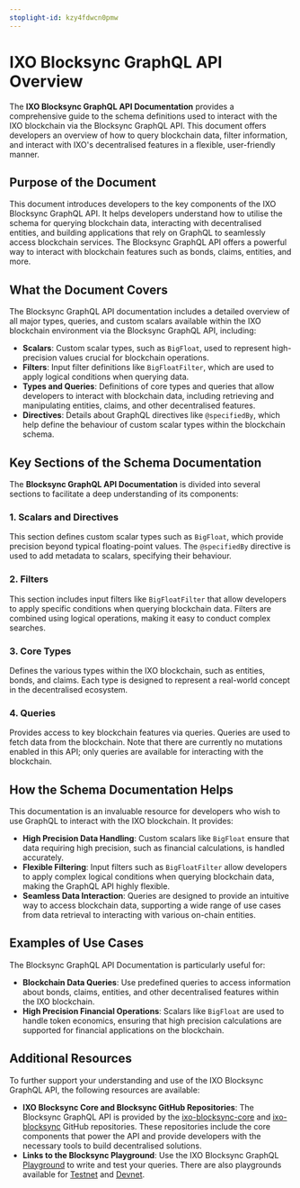 ```yaml
---
stoplight-id: kzy4fdwcn0pmw
---
```


# IXO Blocksync GraphQL API Overview

The **IXO Blocksync GraphQL API Documentation** provides a comprehensive guide to the schema definitions used to interact with the IXO blockchain via the Blocksync GraphQL API. This document offers developers an overview of how to query blockchain data, filter information, and interact with IXO's decentralised features in a flexible, user-friendly manner.

## Purpose of the Document

This document introduces developers to the key components of the IXO Blocksync GraphQL API. It helps developers understand how to utilise the schema for querying blockchain data, interacting with decentralised entities, and building applications that rely on GraphQL to seamlessly access blockchain services. The Blocksync GraphQL API offers a powerful way to interact with blockchain features such as bonds, claims, entities, and more.

## What the Document Covers

The Blocksync GraphQL API documentation includes a detailed overview of all major types, queries, and custom scalars available within the IXO blockchain environment via the Blocksync GraphQL API, including:

- **Scalars**: Custom scalar types, such as `BigFloat`, used to represent high-precision values crucial for blockchain operations.
- **Filters**: Input filter definitions like `BigFloatFilter`, which are used to apply logical conditions when querying data.
- **Types and Queries**: Definitions of core types and queries that allow developers to interact with blockchain data, including retrieving and manipulating entities, claims, and other decentralised features.
- **Directives**: Details about GraphQL directives like `@specifiedBy`, which help define the behaviour of custom scalar types within the blockchain schema.

## Key Sections of the Schema Documentation

The **Blocksync GraphQL API Documentation** is divided into several sections to facilitate a deep understanding of its components:

### 1. Scalars and Directives

This section defines custom scalar types such as `BigFloat`, which provide precision beyond typical floating-point values. The `@specifiedBy` directive is used to add metadata to scalars, specifying their behaviour.

### 2. Filters

This section includes input filters like `BigFloatFilter` that allow developers to apply specific conditions when querying blockchain data. Filters are combined using logical operations, making it easy to conduct complex searches.

### 3. Core Types

Defines the various types within the IXO blockchain, such as entities, bonds, and claims. Each type is designed to represent a real-world concept in the decentralised ecosystem.

### 4. Queries

Provides access to key blockchain features via queries. Queries are used to fetch data from the blockchain. Note that there are currently no mutations enabled in this API; only queries are available for interacting with the blockchain.

## How the Schema Documentation Helps

This documentation is an invaluable resource for developers who wish to use GraphQL to interact with the IXO blockchain. It provides:

- **High Precision Data Handling**: Custom scalars like `BigFloat` ensure that data requiring high precision, such as financial calculations, is handled accurately.
- **Flexible Filtering**: Input filters such as `BigFloatFilter` allow developers to apply complex logical conditions when querying blockchain data, making the GraphQL API highly flexible.
- **Seamless Data Interaction**: Queries are designed to provide an intuitive way to access blockchain data, supporting a wide range of use cases from data retrieval to interacting with various on-chain entities.

## Examples of Use Cases

The Blocksync GraphQL API Documentation is particularly useful for:

- **Blockchain Data Queries**: Use predefined queries to access information about bonds, claims, entities, and other decentralised features within the IXO blockchain.
- **High Precision Financial Operations**: Scalars like `BigFloat` are used to handle token economics, ensuring that high precision calculations are supported for financial applications on the blockchain.

## Additional Resources

To further support your understanding and use of the IXO Blocksync GraphQL API, the following resources are available:

- **IXO Blocksync Core and Blocksync GitHub Repositories**: The Blocksync GraphQL API is provided by the [ixo-blocksync-core](https://github.com/ixofoundation/ixo-blocksync-core) and [ixo-blocksync](https://github.com/ixofoundation/ixo-blocksync) GitHub repositories. These repositories include the core components that power the API and provide developers with the necessary tools to build decentralised solutions.
- **Links to the Blocksync Playground**: Use the IXO Blocksync GraphQL [Playground](https://blocksync-graphql.ixo.earth/graphiql) to write and test your queries. There are also playgrounds available for [Testnet](https://testnet-blocksync-graphql.ixo.earth/graphiql) and [Devnet](https://devnet-blocksync-graphql.ixo.earth/graphiql). 

